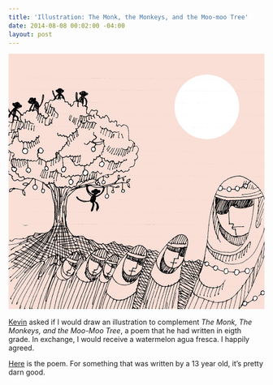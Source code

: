 ```yaml
---
title: 'Illustration: The Monk, the Monkeys, and the Moo-moo Tree'
date: 2014-08-08 00:02:00 -04:00
layout: post
---
```


![How to draw a tree? I have no idea.](/assets/2014-08-08-The-Monk,-The-Monkeys,-and-the-Moo-moo-Tree.jpg) 

[Kevin](http://kiwimonk.com) asked if I would draw an illustration to complement *The Monk, The Monkeys, and the Moo-Moo Tree*, a poem that he had written in eigth grade. In exchange, I would receive a watermelon agua fresca. I happily agreed. 

[Here](http://kiwimonk.com/the-monk-the-monkeys-and-the-moo-moo-tree) is the poem. For something that was written by a 13 year old, it’s pretty darn good.
